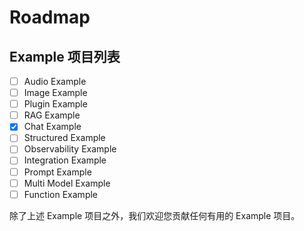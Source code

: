 # Roadmap

## Example 项目列表

- [ ] Audio Example
- [ ] Image Example
- [ ] Plugin Example
- [ ] RAG Example
- [X] Chat Example
- [ ] Structured Example
- [ ] Observability Example
- [ ] Integration Example
- [ ] Prompt Example
- [ ] Multi Model Example
- [ ] Function Example

除了上述 Example 项目之外，我们欢迎您贡献任何有用的 Example 项目。
